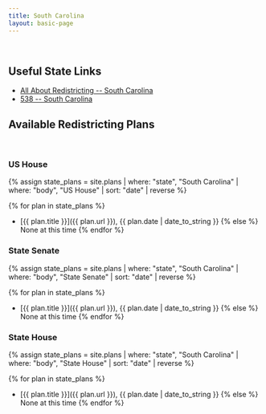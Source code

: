 ```yaml
---
title: South Carolina
layout: basic-page
---
```


<br>

Useful State Links
---

- [All About Redistricting -- South Carolina](https://redistricting.lls.edu/state/south-carolina/?cycle=2020&level=Congress&startdate=)
- [538 -- South Carolina](https://projects.fivethirtyeight.com/redistricting-2022-maps/south-carolina/)

Available Redistricting Plans
---

<br>

### US House

{% assign state_plans = site.plans | where: "state", "South Carolina" | where: "body", "US House" | sort: "date" | reverse %}

{% for plan in state_plans %}
- [{{ plan.title }}]({{ plan.url }}), {{ plan.date | date_to_string }}
{% else %}
None at this time
{% endfor %}

### State Senate

{% assign state_plans = site.plans | where: "state", "South Carolina" | where: "body", "State Senate" | sort: "date" | reverse %}

{% for plan in state_plans %}
- [{{ plan.title }}]({{ plan.url }}), {{ plan.date | date_to_string }}
{% else %}
None at this time
{% endfor %}


### State House

{% assign state_plans = site.plans | where: "state", "South Carolina" | where: "body", "State House" | sort: "date" | reverse %}

{% for plan in state_plans %}
- [{{ plan.title }}]({{ plan.url }}), {{ plan.date | date_to_string }}
{% else %}
None at this time
{% endfor %}
